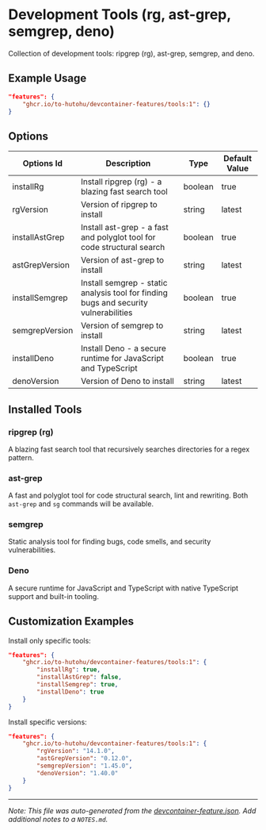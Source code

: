 # Development Tools (rg, ast-grep, semgrep, deno)

Collection of development tools: ripgrep (rg), ast-grep, semgrep, and deno.

## Example Usage

```json
"features": {
    "ghcr.io/to-hutohu/devcontainer-features/tools:1": {}
}
```

## Options

| Options Id | Description | Type | Default Value |
|-----|-----|-----|-----|
| installRg | Install ripgrep (rg) - a blazing fast search tool | boolean | true |
| rgVersion | Version of ripgrep to install | string | latest |
| installAstGrep | Install ast-grep - a fast and polyglot tool for code structural search | boolean | true |
| astGrepVersion | Version of ast-grep to install | string | latest |
| installSemgrep | Install semgrep - static analysis tool for finding bugs and security vulnerabilities | boolean | true |
| semgrepVersion | Version of semgrep to install | string | latest |
| installDeno | Install Deno - a secure runtime for JavaScript and TypeScript | boolean | true |
| denoVersion | Version of Deno to install | string | latest |

## Installed Tools

### ripgrep (rg)
A blazing fast search tool that recursively searches directories for a regex pattern.

### ast-grep
A fast and polyglot tool for code structural search, lint and rewriting. Both `ast-grep` and `sg` commands will be available.

### semgrep
Static analysis tool for finding bugs, code smells, and security vulnerabilities.

### Deno
A secure runtime for JavaScript and TypeScript with native TypeScript support and built-in tooling.

## Customization Examples

Install only specific tools:
```json
"features": {
    "ghcr.io/to-hutohu/devcontainer-features/tools:1": {
        "installRg": true,
        "installAstGrep": false,
        "installSemgrep": true,
        "installDeno": true
    }
}
```

Install specific versions:
```json
"features": {
    "ghcr.io/to-hutohu/devcontainer-features/tools:1": {
        "rgVersion": "14.1.0",
        "astGrepVersion": "0.12.0",
        "semgrepVersion": "1.45.0",
        "denoVersion": "1.40.0"
    }
}
```

---

_Note: This file was auto-generated from the [devcontainer-feature.json](https://github.com/to-hutohu/devcontainer-features/blob/main/src/tools/devcontainer-feature.json).  Add additional notes to a `NOTES.md`._